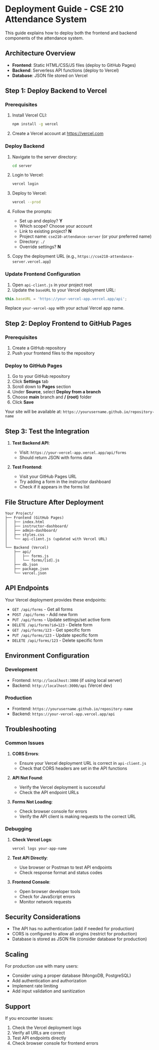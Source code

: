 # Deployment Guide - CSE 210 Attendance System

This guide explains how to deploy both the frontend and backend components of the attendance system.

## Architecture Overview

- **Frontend**: Static HTML/CSS/JS files (deploy to GitHub Pages)
- **Backend**: Serverless API functions (deploy to Vercel)
- **Database**: JSON file stored on Vercel

## Step 1: Deploy Backend to Vercel

### Prerequisites

1. Install Vercel CLI:
   ```bash
   npm install -g vercel
   ```

2. Create a Vercel account at https://vercel.com

### Deploy Backend

1. Navigate to the server directory:
   ```bash
   cd server
   ```

2. Login to Vercel:
   ```bash
   vercel login
   ```

3. Deploy to Vercel:
   ```bash
   vercel --prod
   ```

4. Follow the prompts:
   - Set up and deploy? **Y**
   - Which scope? Choose your account
   - Link to existing project? **N**
   - Project name: `cse210-attendance-server` (or your preferred name)
   - Directory: `./`
   - Override settings? **N**

5. Copy the deployment URL (e.g., `https://cse210-attendance-server.vercel.app`)

### Update Frontend Configuration

1. Open `api-client.js` in your project root
2. Update the `baseURL` to your Vercel deployment URL:

```javascript
this.baseURL = 'https://your-vercel-app.vercel.app/api';
```

Replace `your-vercel-app` with your actual Vercel app name.

## Step 2: Deploy Frontend to GitHub Pages

### Prerequisites

1. Create a GitHub repository
2. Push your frontend files to the repository

### Deploy to GitHub Pages

1. Go to your GitHub repository
2. Click **Settings** tab
3. Scroll down to **Pages** section
4. Under **Source**, select **Deploy from a branch**
5. Choose **main** branch and **/ (root)** folder
6. Click **Save**

Your site will be available at: `https://yourusername.github.io/repository-name`

## Step 3: Test the Integration

1. **Test Backend API**:
   - Visit: `https://your-vercel-app.vercel.app/api/forms`
   - Should return JSON with forms data

2. **Test Frontend**:
   - Visit your GitHub Pages URL
   - Try adding a form in the instructor dashboard
   - Check if it appears in the forms list

## File Structure After Deployment

```
Your Project/
├── Frontend (GitHub Pages)
│   ├── index.html
│   ├── instructor-dashboard/
│   ├── admin-dashboard/
│   ├── styles.css
│   └── api-client.js (updated with Vercel URL)
│
└── Backend (Vercel)
    ├── api/
    │   ├── forms.js
    │   └── forms/[id].js
    ├── db.json
    ├── package.json
    └── vercel.json
```

## API Endpoints

Your Vercel deployment provides these endpoints:

- `GET /api/forms` - Get all forms
- `POST /api/forms` - Add new form
- `PUT /api/forms` - Update settings/set active form
- `DELETE /api/forms?id=123` - Delete form
- `GET /api/forms/123` - Get specific form
- `PUT /api/forms/123` - Update specific form
- `DELETE /api/forms/123` - Delete specific form

## Environment Configuration

### Development
- Frontend: `http://localhost:3000` (if using local server)
- Backend: `http://localhost:3000/api` (Vercel dev)

### Production
- Frontend: `https://yourusername.github.io/repository-name`
- Backend: `https://your-vercel-app.vercel.app/api`

## Troubleshooting

### Common Issues

1. **CORS Errors**:
   - Ensure your Vercel deployment URL is correct in `api-client.js`
   - Check that CORS headers are set in the API functions

2. **API Not Found**:
   - Verify the Vercel deployment is successful
   - Check the API endpoint URLs

3. **Forms Not Loading**:
   - Check browser console for errors
   - Verify the API client is making requests to the correct URL

### Debugging

1. **Check Vercel Logs**:
   ```bash
   vercel logs your-app-name
   ```

2. **Test API Directly**:
   - Use browser or Postman to test API endpoints
   - Check response format and status codes

3. **Frontend Console**:
   - Open browser developer tools
   - Check for JavaScript errors
   - Monitor network requests

## Security Considerations

- The API has no authentication (add if needed for production)
- CORS is configured to allow all origins (restrict for production)
- Database is stored as JSON file (consider database for production)

## Scaling

For production use with many users:
- Consider using a proper database (MongoDB, PostgreSQL)
- Add authentication and authorization
- Implement rate limiting
- Add input validation and sanitization

## Support

If you encounter issues:
1. Check the Vercel deployment logs
2. Verify all URLs are correct
3. Test API endpoints directly
4. Check browser console for frontend errors
